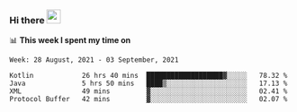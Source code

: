 ### Hi there <a href="https://www.gautamkrishnar.com/"><img src="https://media.giphy.com/media/hvRJCLFzcasrR4ia7z/giphy.gif" width="25px"></a>

📊 **This week I spent my time on**

<!--START_SECTION:waka-->
```text
Week: 28 August, 2021 - 03 September, 2021

Kotlin            26 hrs 40 mins  ███████████████████▓░░░░░   78.32 % 
Java              5 hrs 50 mins   ████▒░░░░░░░░░░░░░░░░░░░░   17.13 % 
XML               49 mins         ▓░░░░░░░░░░░░░░░░░░░░░░░░   02.41 % 
Protocol Buffer   42 mins         ▓░░░░░░░░░░░░░░░░░░░░░░░░   02.07 % 
```
<!--END_SECTION:waka-->
